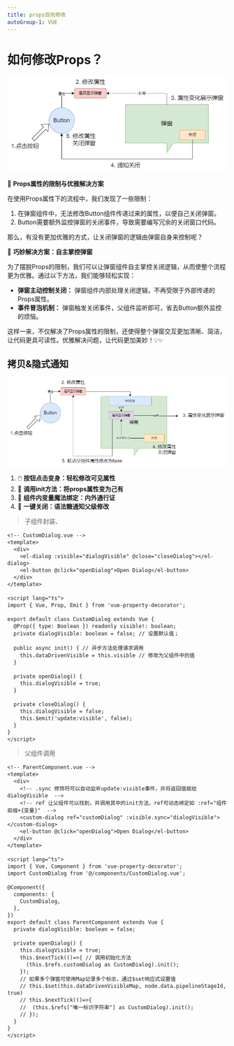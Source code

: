```yaml
---
title: props双向修改
autoGroup-1: VUE
---
```


# 如何修改Props？

![](/vue_2_props_modify.assets/vue_ts_props.drawio.png)


🔐 **Props属性的限制与优雅解决方案**

在使用Props属性下的流程中，我们发现了一些限制：

1. 在弹窗组件中，无法修改Button组件传递过来的属性，以便自己关闭弹窗。
2. Button需要额外监控弹窗的关闭事件，导致需要编写冗余的关闭窗口代码。

那么，有没有更加优雅的方式，让关闭弹窗的逻辑由弹窗自身来控制呢？

🌟 **巧妙解决方案：自主掌控弹窗**

为了摆脱Props的限制，我们可以让弹窗组件自主掌控关闭逻辑，从而使整个流程更为优雅。通过以下方法，我们能够轻松实现：

- **弹窗主动控制关闭：** 弹窗组件内部处理关闭逻辑，不再受限于外部传递的Props属性。
- **事件冒泡机制：** 弹窗触发关闭事件，父组件监听即可，省去Button额外监控的烦恼。

这样一来，不仅解决了Props属性的限制，还使得整个弹窗交互更加清晰、简洁，让代码更具可读性。优雅解决问题，让代码更加美妙！💡✨

## 拷贝&隐式通知

![](/vue_2_props_modify.assets/vue_ts_props1.drawio.png)

1. 🖱️ **按钮点击变身：轻松修改可见属性**
2. 🔄 **调用init方法：将props属性变为己有**
3. 🤝 **组件内变量魔法绑定：内外通行证**
4. 🚪 **一键关闭：语法糖通知父级修改**

> 子组件封装、

```vue
<!-- CustomDialog.vue -->
<template>
  <div>
    <el-dialog :visible="dialogVisible" @close="closeDialog"></el-dialog>
    <el-button @click="openDialog">Open Dialog</el-button>
  </div>
</template>

<script lang="ts">
import { Vue, Prop, Emit } from 'vue-property-decorator';

export default class CustomDialog extends Vue {
  @Prop({ type: Boolean }) readonly visible!: boolean;
  private dialogVisible: boolean = false; // 设置默认值；
    
  public async init() { // 异步方法处理请求调用
    this.dataDrivenVisible = this.visible // 修改为父组件中的值
  }

  private openDialog() {
    this.dialogVisible = true;
  }

  private closeDialog() {
    this.dialogVisible = false;
    this.$emit('update:visible', false);
  }
}
</script>
```

> 父组件调用

```vue
<!-- ParentComponent.vue -->
<template>
  <div>
    <!-- .sync 修饰符可以自动监听update:visible事件，并将返回值赋给dialogVisible  -->
    <!-- ref 让父组件可以找到，并调用其中的init方法，ref可动态绑定如 :ref="组件前缀+{变量}"  -->
    <custom-dialog ref="customDialog" :visible.sync="dialogVisible"></custom-dialog>
    <el-button @click="openDialog">Open Dialog</el-button>
  </div>
</template>

<script lang="ts">
import { Vue, Component } from 'vue-property-decorator';
import CustomDialog from '@/components/CustomDialog.vue';

@Component({
  components: {
    CustomDialog,
  },
})
export default class ParentComponent extends Vue {
  private dialogVisible: boolean = false;

  private openDialog() {
    this.dialogVisible = true;
    this.$nextTick(()=>{ // 调用初始化方法
      (this.$refs.customDialog as CustomDialog).init();
    });
    // 如果多个弹窗可使用Map记录多个标志，通过$set响应式设置值
    // this.$set(this.dataDrivenVisibleMap, node.data.pipelineStageId, true)
    // this.$nextTick(()=>{
    //  (this.$refs["唯一标识字符串"] as CustomDialog).init();
    // });
  }
}
</script>
```
